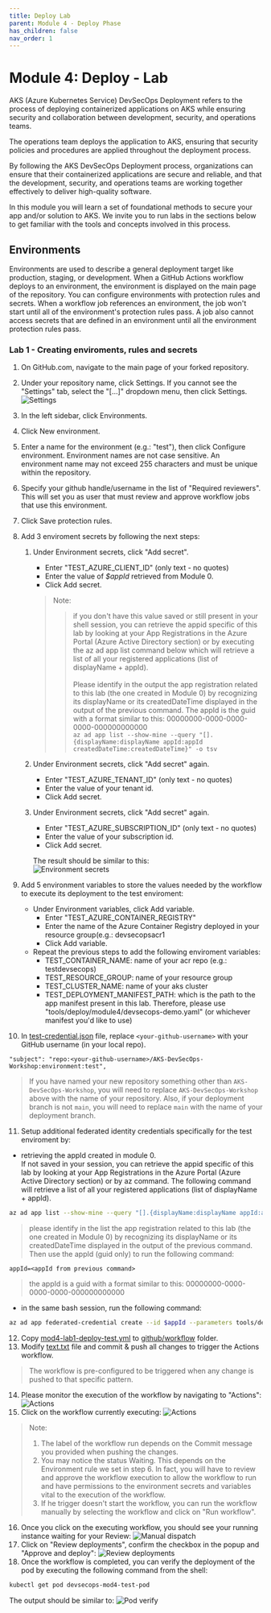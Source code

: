 ```yaml
---
title: Deploy Lab
parent: Module 4 - Deploy Phase
has_children: false
nav_order: 1
---
```

# Module 4: Deploy - Lab
AKS (Azure Kubernetes Service) DevSecOps Deployment refers to the process of deploying containerized applications on AKS while ensuring security and collaboration between development, security, and operations teams.

The operations team deploys the application to AKS, ensuring that security policies and procedures are applied throughout the deployment process.

By following the AKS DevSecOps Deployment process, organizations can ensure that their containerized applications are secure and reliable, and that the development, security, and operations teams are working together effectively to deliver high-quality software.

In this module you will learn a set of foundational methods to secure your app and/or solution to AKS. We invite you to run labs in the sections below to get familiar with the tools and concepts involved in this process.  

## Environments
Environments are used to describe a general deployment target like production, staging, or development. When a GitHub Actions workflow deploys to an environment, the environment is displayed on the main page of the repository. 
You can configure environments with protection rules and secrets. When a workflow job references an environment, the job won't start until all of the environment's protection rules pass. A job also cannot access secrets that are defined in an environment until all the environment protection rules pass.
### **Lab 1 - Creating enviroments, rules and secrets**

1. On GitHub.com, navigate to the main page of your forked repository.
2. Under your repository name, click  Settings. If you cannot see the "Settings" tab, select the "[...]"  dropdown menu, then click Settings.
![Settings](../../assets/images/module4/repo-settings.webp "Settings")
3. In the left sidebar, click Environments.
4. Click New environment.
5. Enter a name for the environment (e.g.: "test"), then click Configure environment. Environment names are not case sensitive. An environment name may not exceed 255 characters and must be unique within the repository.
6. Specify your github handle/username in the list of "Required reviewers". This will set you as user that must review and approve workflow jobs that use this environment.
7. Click Save protection rules.
8. Add 3 enviroment secrets by following the next steps:
    1. Under Environment secrets, click "Add secret".
        - Enter "TEST_AZURE_CLIENT_ID" (only text - no quotes)
        - Enter the value of <i>$appId</i> retrieved from Module 0.
        - Click Add secret.
        > Note: <br>
        >> if you don't have this value saved or still present in your shell session, you can retrieve the appid specific of this lab by looking at your App Registrations in the Azure Portal (Azure Active Directory section) or by executing the az ad app list command below which will retrieve a list of all your registered applications (list of displayName + appId).<br><br>
        >> Please identify in the output the app registration related to this lab (the one created in Module 0) by recognizing its displayName or its createdDateTime displayed in the output of the previous command. The appId is the guid with a format similar to this: 00000000-0000-0000-0000-000000000000<br>
`
az ad app list --show-mine --query "[].{displayName:displayName appId:appId createdDateTime:createdDateTime}" -o tsv 
`
    2. Under Environment secrets, click "Add secret" again.
        - Enter "TEST_AZURE_TENANT_ID" (only text - no quotes)
        - Enter the value of your tenant id.
        - Click Add secret.
    3. Under Environment secrets, click "Add secret" again.
        - Enter "TEST_AZURE_SUBSCRIPTION_ID" (only text - no quotes)
        - Enter the value of your subscription id.
        - Click Add secret.

        The result should be similar to this:<br>
        ![Environment secrets](../../assets/images/module4/environment-secrets.webp)

9. Add 5 environment variables to store the values needed by the workflow to execute its deployment to the test enviroment:
    - Under Environment variables, click Add variable.
        - Enter "TEST_AZURE_CONTAINER_REGISTRY"
        - Enter the name of the Azure Container Registry deployed in your resource group(e.g.: devsecopsacr1        
        - Click Add variable. 
    - Repeat the previous steps to add the following enviroment variables:
        - TEST_CONTAINER_NAME: name of your acr repo (e.g.: testdevsecops) 
        - TEST_RESOURCE_GROUP: name of your resource group
        - TEST_CLUSTER_NAME: name of your aks cluster 
        - TEST_DEPLOYMENT_MANIFEST_PATH: which is the path to the app manifest present in this lab. Therefore, please use   "tools/deploy/module4/devsecops-demo.yaml" (or whichever manifest you'd like to use) 

10. In [test-credential.json](../../../tools/deploy/module4/test-credential.json) file, replace `<your-github-username>` with your GitHub username (in your local repo).

   `"subject": "repo:<your-github-username>/AKS-DevSecOps-Workshop:environment:test",`

   >If you have named your new repository something other than `AKS-DevSecOps-Workshop`, you will need to replace `AKS-DevSecOps-Workshop` above with the name of your repository. Also, if your deployment branch is not `main`, you will need to replace `main` with the name of your deployment branch.

11. Setup additional federated identity credentials specifically for the test enviroment by:
- retrieving the appId created in module 0. <br>If not saved in your session, you can retrieve the appid specific of this lab by looking at your App Registrations in the Azure Portal (Azure Active Directory section) or by az command. The following command will retrieve a list of all your registered applications (list of displayName + appId).  
```bash 
az ad app list --show-mine --query "[].{displayName:displayName appId:appId createdDateTime:createdDateTime}" -o tsv
```
> please identify in the list the app registration related to this lab (the one created in Module 0) by recognizing its displayName or its createdDateTime displayed in the output of the previous command. Then use the appId (guid only) to run the following command: 
```
appId=<appId from previous command>
```
> the appId is a guid with a format similar to this: 00000000-0000-0000-0000-000000000000
- in the same bash session, run the following command:
```bash
az ad app federated-credential create --id $appId --parameters tools/deploy/module4/test-credential.json
```
12. Copy [mod4-lab1-deploy-test.yml](../../../tools/tools/deploy/module4/mod4-lab1-deploy-test.yml) to [github/workflow](../../../.github/workflows/) folder.
13. Modify [text.txt](../../../tools/deploy/module4/text.txt) file and commit & push all changes to trigger the Actions workflow.
> The workflow is pre-configured to be triggered when any change is pushed to that specific pattern. 
14. Please monitor the execution of the workflow by navigating to "Actions":
![Actions](../../assets/images/module4/actions-workflow-execution.webp)
15. Click on the workflow currently executing:
![Actions](../../assets/images/module4/worflow-run-executing.webp)
> Note:
> 1. The label of the workflow run depends on the Commit message you provided when pushing the changes. 
> 2. You may notice the status Waiting. This depends on the Environment rule we set in step 6. In fact, you will have to review and approve the workflow execution to allow the workflow to run and have permissions to the environment secrets and variables vital to the execution of the workflow. 
> 3. If he trigger doesn't start the workflow, you can run the workflow manually by selecting the workflow and click on "Run workflow".
16. Once you click on the executing workflow, you should see your running instance waiting for your Review:
![Manual dispatch](../../assets/images/module4/workflow-waiting-review.webp)
17. Click on "Review deployments", confirm the checkbox in the popup and "Approve and deploy":
![Review deployments](../../assets/images/module4/review-deployment-confirm-popup.webp)
18. Once the workflow is completed, you can verify the deployment of the pod by executing the following command from the shell:
```bash
kubectl get pod devsecops-mod4-test-pod 
```
The output should be similar to:
![Pod verify](../../assets/images/module4/kubectl-pod-verify-result.webp)
